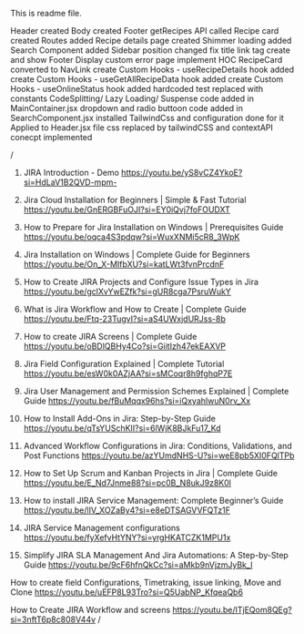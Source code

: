 This is readme file.

Header created
Body created
Footer
getRecipes API called
Recipe card created
Routes added
Recipe details page created
Shimmer loading added
Search Component added
Sidebar position changed
fix title link tag
create and show Footer
Display custom error page
implement HOC
RecipeCard converted to NavLink
create Custom Hooks - useRecipeDetails hook added
create Custom Hooks - useGetAllRecipeData hook added
create Custom Hooks - useOnlineStatus hook added
hardcoded test replaced with constants
CodeSplitting/ Lazy Loading/ Suspense code added in MainContainer.jsx
dropdown and radio buttoon code added in SearchComponent.jsx
installed TailwindCss and configuration done for it
Applied to Header.jsx file
css replaced by tailwindCSS and contextAPI conecpt implemented

/

1. JIRA Introduction - Demo
   https://youtu.be/yS8vCZ4YkoE?si=HdLaV1B2QVD-mpm-

2. Jira Cloud Installation for Beginners | Simple & Fast Tutorial
   https://youtu.be/GnERGBFuOJI?si=EY0iQvj7foFOUDXT

3. How to Prepare for Jira Installation on Windows | Prerequisites Guide
   https://youtu.be/oqca4S3pdqw?si=WuxXNMi5cR8_3WpK

4. Jira Installation on Windows | Complete Guide for Beginners
   https://youtu.be/On_X-MIfbXU?si=katLWt3fvnPrcdnF

5. How to Create JIRA Projects and Configure Issue Types in Jira
   https://youtu.be/gclXvYwEZfk?si=gUR8cga7PsruWukY

6. What is Jira Workflow and How to Create | Complete Guide
   https://youtu.be/Ftq-23TugvI?si=aS4UWxjdURJss-8b

7. How to create JIRA Screens | Complete Guide
   https://youtu.be/oBDlQBHy4Co?si=GiitIzh47ekEAXVP

8. Jira Field Configuration Explained | Complete Tutorial
   https://youtu.be/esW0k0AZjAA?si=sMCoqr8h9fghqP7E

9. Jira User Management and Permission Schemes Explained | Complete Guide
   https://youtu.be/fBuMqqx96hs?si=iQxyahIwuN0rv_Xx

10. How to Install Add-Ons in Jira: Step-by-Step Guide
    https://youtu.be/qTsYUSchKII?si=6lWjK8BJkFu17_Kd

11. Advanced Workflow Configurations in Jira: Conditions, Validations, and Post Functions
    https://youtu.be/azYUmdNHS-U?si=weE8pb5XI0FQlTPb

12. How to Set Up Scrum and Kanban Projects in Jira | Complete Guide
    https://youtu.be/E_Nd7Jnme88?si=pc0B_N8ukJ9z8K0l

13. How to install JIRA Service Management: Complete Beginner’s Guide
    https://youtu.be/lIV_XOZaBy4?si=e8eDTSAGVVFQTz1F

14. JIRA Service Management configurations
    https://youtu.be/fyXefvHtYNY?si=yrgHKATCZK1MPU1x

15. Simplify JIRA SLA Management And Jira Automations: A Step-by-Step Guide
    https://youtu.be/9cF6hfnQkCc?si=aMkb9nVjzmJyBk_l

How to create field Configurations, Timetraking, issue linking, Move and Clone
https://youtu.be/uEFP8L93Tro?si=Q5UabNP_KfqeaQb6

How to Create JIRA Workflow and screens
https://youtu.be/ITjEQom8QEg?si=3nftT6p8c808V44v
/

